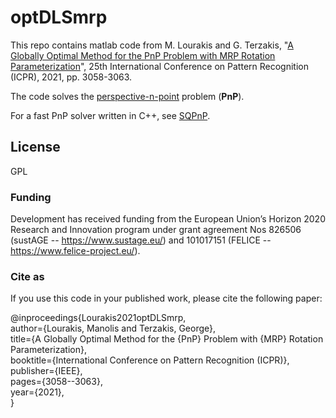 # optDLSmrp
This repo contains matlab code from M. Lourakis and G. Terzakis, "[A Globally Optimal Method for the PnP Problem with MRP Rotation Parameterization](http://users.ics.forth.gr/~lourakis/publ/2020_icpr.pdf)", 25th International Conference on Pattern Recognition (ICPR), 2021, pp. 3058-3063. 

The code solves the [perspective-n-point](https://en.wikipedia.org/wiki/Perspective-n-Point) problem (**PnP**).

For a fast PnP solver written in C++, see [SQPnP](https://github.com/terzakig/sqpnp).

## License
GPL

### Funding
Development has received funding from the European Union’s Horizon 2020 Research and Innovation program under grant agreement Nos 826506 (sustAGE -- https://www.sustage.eu/) and 101017151 (FELICE -- https://www.felice-project.eu/).

### Cite as

If you use this code in your published work, please cite the following paper:

@inproceedings{Lourakis2021optDLSmrp,<br>
  author={Lourakis, Manolis and Terzakis, George},<br>
  title={A Globally Optimal Method for the {PnP} Problem with {MRP} Rotation Parameterization},<br>
  booktitle={International Conference on Pattern Recognition (ICPR)},<br>
  publisher={IEEE},<br>
  pages={3058--3063},<br>
  year={2021},<br>
}
